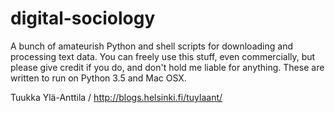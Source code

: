 # digital-sociology

A bunch of amateurish Python and shell scripts for downloading and processing text data. You can freely use this stuff, even commercially, but please give credit if you do, and don't hold me liable for anything. These are written to run on Python 3.5 and Mac OSX.

Tuukka Ylä-Anttila / http://blogs.helsinki.fi/tuylaant/
